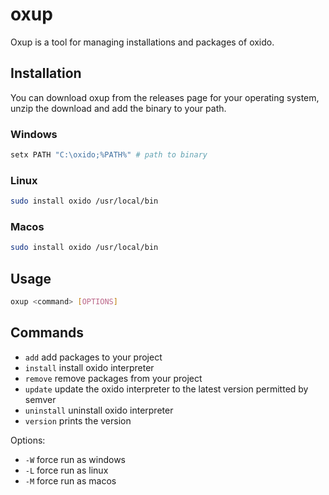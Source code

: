 # oxup

Oxup is a tool for managing installations and packages of oxido.

## Installation

You can download oxup from the releases page for your operating system, unzip the download and add the binary to your path.

### Windows

```bash
setx PATH "C:\oxido;%PATH%" # path to binary
```

### Linux

```bash
sudo install oxido /usr/local/bin
```

### Macos

```bash
sudo install oxido /usr/local/bin
```

## Usage

```bash
oxup <command> [OPTIONS]
```

## Commands

- `add` add packages to your project
- `install` install oxido interpreter
- `remove` remove packages from your project
- `update` update the oxido interpreter to the latest version permitted by semver
- `uninstall` uninstall oxido interpreter
- `version` prints the version

Options:
- `-W` force run as windows
- `-L` force run as linux
- `-M` force run as macos
